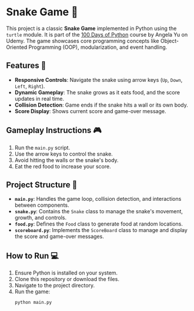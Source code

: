 # Snake Game 🐍

This project is a classic **Snake Game** implemented in Python using the `turtle` module. It is part of the [100 Days of Python](https://www.udemy.com/course/100-days-of-code/) course by Angela Yu on Udemy. The game showcases core programming concepts like Object-Oriented Programming (OOP), modularization, and event handling.

## Features 🚀
- **Responsive Controls**: Navigate the snake using arrow keys (`Up`, `Down`, `Left`, `Right`).
- **Dynamic Gameplay**: The snake grows as it eats food, and the score updates in real time.
- **Collision Detection**: Game ends if the snake hits a wall or its own body.
- **Score Display**: Shows current score and game-over message.

## Gameplay Instructions 🎮
1. Run the `main.py` script.
2. Use the arrow keys to control the snake.
3. Avoid hitting the walls or the snake's body.
4. Eat the red food to increase your score.

## Project Structure 📂
- **`main.py`**: Handles the game loop, collision detection, and interactions between components.
- **`snake.py`**: Contains the `Snake` class to manage the snake's movement, growth, and controls.
- **`food.py`**: Defines the `Food` class to generate food at random locations.
- **`scoreboard.py`**: Implements the `ScoreBoard` class to manage and display the score and game-over messages.

## How to Run 💻
1. Ensure Python is installed on your system.
2. Clone this repository or download the files.
3. Navigate to the project directory.
4. Run the game:
   ```bash
   python main.py
